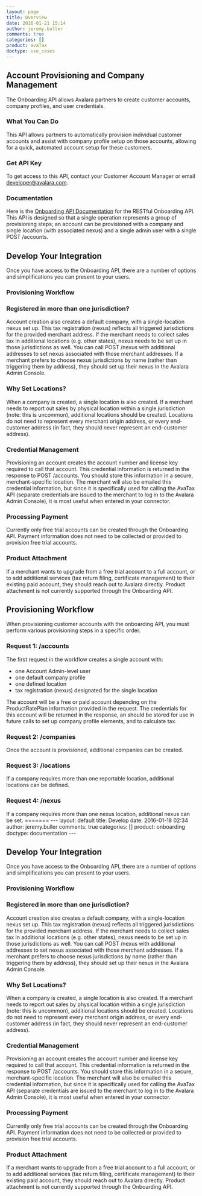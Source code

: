 ```yaml
---
layout: page
title: Overview
date: 2016-01-21 15:14
author: jeremy.buller
comments: true
categories: []
product: avaTax
doctype: use_cases
---
```

<h2>Account Provisioning and Company Management</h2>
The Onboarding API allows Avalara partners to create customer accounts, company profiles, and user credentials.
<h3>What You Can Do</h3>
This API allows partners to automatically provision individual customer accounts and assist with company profile setup on those accounts, allowing for a quick, automated account setup for these customers.
<h3>Get API Key</h3>
To get access to this API, contact your Customer Account Manager or email <a href="mailto:developer@avalara.com">developer@avalara.com</a>.
<h3>Documentation</h3>
Here is the <a href="/onboarding/api-reference">Onboarding API Documentation</a> for the RESTful Onboarding API. This API is designed so that a single operation represents a group of provisioning steps; an account can be provisioned with a company and single location (with associated nexus) and a single admin user with a single POST /accounts.

<h2>Develop Your Integration</h2>
Once you have access to the Onboarding API, there are a number of options and simplifications you can present to your users.
<h3>Provisioning Workflow</h3>
<h3>Registered in more than one jurisdiction?</h3>
Account creation also creates a default company, with a single-location nexus set up. This tax registration (nexus) reflects all triggered jurisdictions for the provided merchant address. If the merchant needs to collect sales tax in additional locations (e.g. other states), nexus needs to be set up in those jurisdictions as well. You can call POST /nexus with additional addresses to set nexus associated with those merchant addresses. If a merchant prefers to choose nexus jurisdictions by name (rather than triggering them by address), they should set up their nexus in the Avalara Admin Console.
<h3>Why Set Locations?</h3>
When a company is created, a single location is also created. If a merchant needs to report out sales by physical location within a single jurisdiction (note: this is uncommon), additional locations should be created. Locations do not need to represent every merchant origin address, or every end-customer address (in fact, they should never represent an end-customer address).
<h3>Credential Management</h3>
Provisioning an account creates the account number and license key required to call that account. This credential information is returned in the response to POST /accounts. You should store this information in a secure, merchant-specific location. The merchant will also be emailed this credential information, but since it is specifically used for calling the AvaTax API (separate credentials are issued to the merchant to log in to the Avalara Admin Console), it is most useful when entered in your connector.
<h3>Processing Payment</h3>
Currently only free trial accounts can be created through the Onboarding API. Payment information does not need to be collected or provided to provision free trial accounts.
<h3>Product Attachment</h3>
If a merchant wants to upgrade from a free trial account to a full account, or to add additional services (tax return filing, certificate management) to their existing paid account, they should reach out to Avalara directly. Product attachment is not currently supported through the Onboarding API.


<h2>Provisioning Workflow</h2>
When provisioning customer accounts with the onboarding API, you must perform various provisioning steps in a specific order.
<h3>Request 1: /accounts</h3>
The first request in the workflow creates a single account with:
<ul>
	<li>one Account Admin-level user</li>
	<li>one default company profile</li>
	<li>one defined location</li>
	<li>tax registration (nexus) designated for the single location</li>
</ul>
The account will be a free or paid account depending on the ProductRatePlan information provided in the request.
The credentials for this account will be returned in the response, an should be stored for use in future calls to set up company profile elements, and to calculate tax.
<h3>Request 2: /companies</h3>
Once the account is provisioned, additional companies can be created.
<h3>Request 3: /locations</h3>
If a company requires more than one reportable location, additional locations can be defined.
<h3>Request 4: /nexus</h3>
If a company requires more than one nexus location, additional nexus can be set.
=======
---
layout: default
title: Develop
date: 2016-01-18 02:34
author: jeremy.buller
comments: true
categories: []
product: onboarding
doctype: documentation
---
<h2>Develop Your Integration</h2>
Once you have access to the Onboarding API, there are a number of options and simplifications you can present to your users.
<h3>Provisioning Workflow</h3>
<h3>Registered in more than one jurisdiction?</h3>
Account creation also creates a default company, with a single-location nexus set up. This tax registration (nexus) reflects all triggered jurisdictions for the provided merchant address. If the merchant needs to collect sales tax in additional locations (e.g. other states), nexus needs to be set up in those jurisdictions as well. You can call POST /nexus with additional addresses to set nexus associated with those merchant addresses. If a merchant prefers to choose nexus jurisdictions by name (rather than triggering them by address), they should set up their nexus in the Avalara Admin Console.
<h3>Why Set Locations?</h3>
When a company is created, a single location is also created. If a merchant needs to report out sales by physical location within a single jurisdiction (note: this is uncommon), additional locations should be created. Locations do not need to represent every merchant origin address, or every end-customer address (in fact, they should never represent an end-customer address).
<h3>Credential Management</h3>
Provisioning an account creates the account number and license key required to call that account. This credential information is returned in the response to POST /accounts. You should store this information in a secure, merchant-specific location. The merchant will also be emailed this credential information, but since it is specifically used for calling the AvaTax API (separate credentials are issued to the merchant to log in to the Avalara Admin Console), it is most useful when entered in your connector.
<h3>Processing Payment</h3>
Currently only free trial accounts can be created through the Onboarding API. Payment information does not need to be collected or provided to provision free trial accounts.
<h3>Product Attachment</h3>
If a merchant wants to upgrade from a free trial account to a full account, or to add additional services (tax return filing, certificate management) to their existing paid account, they should reach out to Avalara directly. Product attachment is not currently supported through the Onboarding API.
